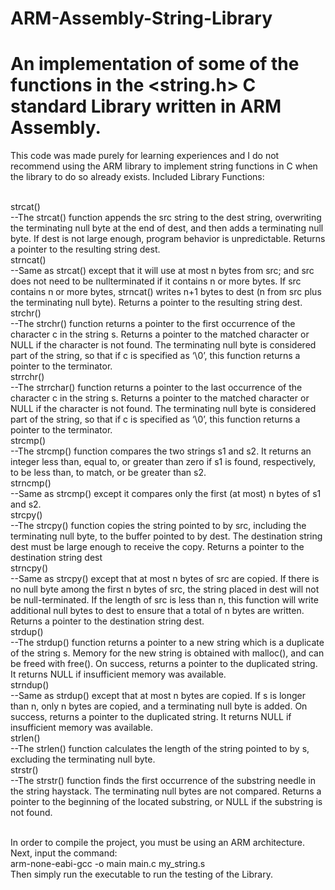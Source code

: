 # ARM-Assembly-String-Library
An implementation of some of the functions in the &lt;string.h> C standard Library written in ARM Assembly.
==========================================================================================================

This code was made purely for learning experiences and I do not recommend using the ARM library to implement 
string functions in C when the library to do so already exists.
Included Library Functions: <br /> <br />

strcat() <br />
--The strcat() function appends the src string to the dest string, overwriting the terminating null byte
at the end of dest, and then adds a terminating null byte. If dest is not large enough, program behavior
is unpredictable. Returns a pointer to the resulting string dest. <br />
strncat() <br />
--Same as strcat() except that it will use at most n bytes from src; and src does not need to be nullterminated if it contains n or more bytes. If src contains n or more bytes, strncat() writes n+1 bytes
to dest (n from src plus the terminating null byte). Returns a pointer to the resulting string dest. <br />
strchr() <br />
--The strchr() function returns a pointer to the first occurrence of the character c in the string s.
Returns a pointer to the matched character or NULL if the character is not found. The terminating
null byte is considered part of the string, so that if c is specified as ‘\0’, this function returns a pointer
to the terminator. <br />
strrchr()<br />
--The strrchar() function returns a pointer to the last occurrence of the character c in the string s.
Returns a pointer to the matched character or NULL if the character is not found. The terminating
null byte is considered part of the string, so that if c is specified as ‘\0’, this function returns a pointer
to the terminator. <br />
strcmp() <br />
--The strcmp() function compares the two strings s1 and s2. It returns an integer less than, equal to,
or greater than zero if s1 is found, respectively, to be less than, to match, or be greater than s2. <br />
strncmp() <br />
--Same as strcmp() except it compares only the first (at most) n bytes of s1 and s2. <br />
strcpy() <br />
--The strcpy() function copies the string pointed to by src, including the terminating null byte, to
the buffer pointed to by dest. The destination string dest must be large enough to receive the copy.
Returns a pointer to the destination string dest <br />
strncpy() <br />
--Same as strcpy() except that at most n bytes of src are copied. If there is no null byte among the
first n bytes of src, the string placed in dest will not be null-terminated. If the length of src is less than
n, this function will write additional null bytes to dest to ensure that a total of n bytes are written.
Returns a pointer to the destination string dest. <br />
strdup() <br />
--The strdup() function returns a pointer to a new string which is a duplicate of the string s. Memory
for the new string is obtained with malloc(), and can be freed with free(). On success, returns a
pointer to the duplicated string. It returns NULL if insufficient memory was available. <br />
strndup() <br />
--Same as strdup() except that at most n bytes are copied. If s is longer than n, only n bytes are
copied, and a terminating null byte is added. On success, returns a pointer to the duplicated string.
It returns NULL if insufficient memory was available. <br />
strlen() <br />
--The strlen() function calculates the length of the string pointed to by s, excluding the terminating
null byte. <br />
strstr() <br />
--The strstr() function finds the first occurrence of the substring needle in the string haystack. The
terminating null bytes are not compared. Returns a pointer to the beginning of the located substring,
or NULL if the substring is not found. <br /> <br />

In order to compile the project, you must be using an ARM architecture. Next, input the command: <br />
arm-none-eabi-gcc -o main main.c my_string.s <br />
Then simply run the executable to run the testing of the Library.
